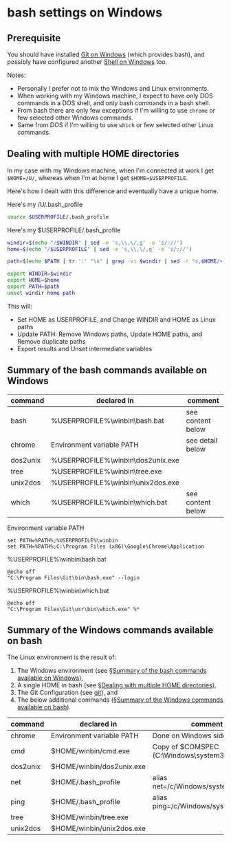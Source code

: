 # bash settings on Windows

## Prerequisite

You should have installed [Git on Windows](../git/README.md) (which provides bash), and possibly have configured another [Shell on Windows](../shell-on-windows/README.md) too.

Notes:
- Personally I prefer not to mix the Windows and Linux environments.
- When working with my Windows machine, I expect to have only DOS commands in a DOS shell, and only bash commands in a bash shell.
- From bash there are only few exceptions if I'm willing to use `chrome` or few selected other Windows commands.
- Same from DOS if I'm willing to use `which` or few selected other Linux commands.

## Dealing with multiple HOME directories

In my case with my Windows machine, when I'm connected at work I get `$HOME=/U/`, whereas when I'm at home I get `$HOME=$USERPROFILE`.

Here's how I dealt with this difference and eventually have a unique home.

Here's my /U/.bash_profile

```bash
source $USERPROFILE/.bash_profile
```

Here's my $USERPROFILE/.bash_profile

```bash
windir=$(echo "/$WINDIR" | sed -e 's,\\,\/,g' -e 's/://')
home=$(echo "/$USERPROFILE" | sed -e 's,\\,\/,g' -e 's/://')

path=$(echo $PATH | tr ':' "\n" | grep -vi $windir | sed -r "s,$HOME/+,$home/,g" | awk '!seen[$0]++' | tr "\n" ':' | sed 's/:$//')

export WINDIR=$windir
export HOME=$home
export PATH=$path
unset windir home path
```

This will:
- Set HOME as USERPROFILE, and Change WINDIR and HOME as Linux paths
- Update PATH: Remove Windows paths, Update HOME paths, and Remove duplicate paths
- Export results and Unset intermediate variables

## Summary of the bash commands available on Windows

command | declared in | comment
--- | --- | ---
bash | %USERPROFILE%\winbin\bash.bat | see content below
chrome | Environment variable PATH | see detail below
dos2unix | %USERPROFILE%\winbin\dos2unix.exe |
tree | %USERPROFILE%\winbin\tree.exe |
unix2dos | %USERPROFILE%\winbin\unix2dos.exe |
which | %USERPROFILE%\winbin\which.bat | see content below

Environment variable PATH

```dos
set PATH=%PATH%;%USERPROFILE%\winbin
set PATH=%PATH%;C:\Program Files (x86)\Google\Chrome\Application
```

%USERPROFILE%\winbin\bash.bat

```dos
@echo off
"C:\Program Files\Git\bin\bash.exe" --login
```

%USERPROFILE%\winbin\which.bat

```dos
@echo off
"C:\Program Files\Git\usr\bin\which.exe" %*
```

## Summary of the Windows commands available on bash

The Linux environment is the result of:

1. The Windows environment (see §[Summary of the bash commands available on Windows](#summary-of-the-bash-commands-available-on-windows)),
2. A single HOME in bash (see §[Dealing with multiple HOME directories](#dealing-with-multiple-home-directories)),
3. The Git Configuration (see [git](../git/README.md)), and
4. The below additional commands (§[Summary of the Windows commands available on bash](#summary-of-the-windows-commands-available-on-bash)).

command | declared in | comment
--- | --- | ---
chrome | Environment variable PATH | Done on Windows side
cmd | \$HOME/winbin/cmd.exe | Copy of \$COMSPEC (C:\Windows\system32\cmd.exe)
dos2unix | $HOME/winbin/dos2unix.exe
net | $HOME/.bash_profile | alias net=/c/Windows/system32/net
ping | $HOME/.bash_profile | alias ping=/c/Windows/system32/ping
tree | $HOME/winbin/tree.exe
unix2dos | $HOME/winbin/unix2dos.exe
